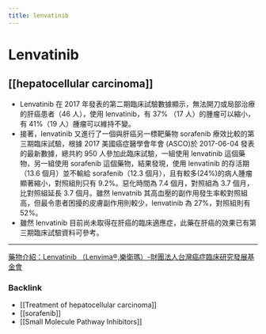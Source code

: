 ```yaml
---
title: lenvatinib
---
```


# Lenvatinib

## [[hepatocellular carcinoma]]

- Lenvatinib 在 2017 年發表的第二期臨床試驗數據顯示，無法開刀或局部治療的肝癌患者（46 人），使用 lenvatinib，有 37% （17 人）的腫瘤可以縮小，有 41%（19 人）腫瘤可以維持不變。
- 接著，lenvatinib 又進行了一個與肝癌另一標靶藥物 sorafenib 療效比較的第三期臨床試驗，根據 2017 美國癌症醫學會年會 (ASCO)於 2017-06-04 發表的最新數據，總共約 950 人參加此臨床試驗，一組使用 lenvatinib 這個藥物，另一組使用 sorafenib 這個藥物，結果發現，使用 lenvatinib 的存活期（13.6 個月）並不輸給 sorafenib（12.3 個月），且有較多(24%)的病人腫瘤顯著縮小，對照組則只有 9.2%。惡化時間為 7.4 個月，對照組為 3.7 個月，比對照組延長 3.7 個月。雖然 lenvatnib 其高血壓的副作用發生率較對照組高，但最令患者困擾的皮膚副作用則較少，lenvatinib 為 27%，對照組則有 52%。
- 雖然 lenvatinib 目前尚未取得在肝癌的臨床適應症，此藥在肝癌的效果已有第三期臨床試驗資料可參考。

---

[藥物介紹：Lenvatinib （Lenvima®,樂衛瑪）-財團法人台灣癌症臨床研究發展基金會](http://web.tccf.org.tw/lib/addon.php?act=post&id=4305)

### Backlink

- [[Treatment of hepatocellular carcinoma]]
- [[sorafenib]]
- [[Small Molecule Pathway Inhibitors]]
